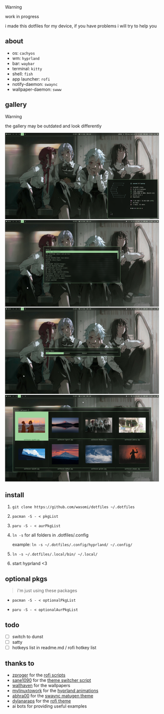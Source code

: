 > [!warning]
> work in progress
> 
> i made this dotfiles for my device, if you have problems i will try to help you

## about

- os: `cachyos`
- wm: `hyprland`
- bar: `waybar`
- terminal: `kitty`
- shell: `fish`
- app launcher: `rofi`
- notify-daemon: `swaync`
- wallpaper-daemon: `swww`

## gallery

> [!warning]
> the gallery may be outdated and look differently

![main](Pictures/Screenshots/main.png)
![rofi](Pictures/Screenshots/rofi.png)
![powerMenu](Pictures/Screenshots/powerMenu.png)
![wallpaperChanger](Pictures/Screenshots/wallpaperChanger.png)

## install

1. `git clone https://github.com/wasomi/dotfiles ~/.dotfiles`
2. `pacman -S - < pkgList`
3. `paru -S - < aurPkgList`
4. `ln -s` for all folders in .dotfiles/.config
    
    example: `ln -s ~/.dotfiles/.config/hyprland/ ~/.config/`
5. `ln -s ~/.dotfiles/.local/bin/ ~/.local/`
6. start hyprland <3


## optional pkgs

> i'm just using these packages

- `pacman -S - < optionalPkgList`

- `paru -S - < optionalAurPkgList`

## todo

- [ ] switch to dunst
- [ ] satty
- [ ] hotkeys list in readme.md / rofi hotkey list

## thanks to

- [zproger](https://github.com/Zproger/) for the [rofi scripts](https://github.com/Zproger/bspwm-dotfiles/tree/main/bin)
- [sane1090](https://www.youtube.com/@sane1090x) for the [theme switcher script](https://youtu.be/PLb2lA9jBCI?si=PrIcooBkzP5Gz0YF)
- [wallhaven](https://wallhaven.cc) for the wallpapers
- [mylinuxtowork](https://github.com/mylinuxforwork) for the [hyprland animations](https://github.com/mylinuxforwork/dotfiles/tree/main/share/dotfiles/.config/hypr/conf/animations)
- [abhra00](https://github.com/Abhra00) for the [swaync matugen theme](https://github.com/Abhra00/Matuprland/tree/main/swaync/themes/matugen-nc)
- [dylanaraps](https://github.com/dylanaraps) for the [rofi theme](https://github.com/dylanaraps/pywal/blob/master/pywal/templates/colors-rofi-dark.rasi)
- ai bots for providing useful examples